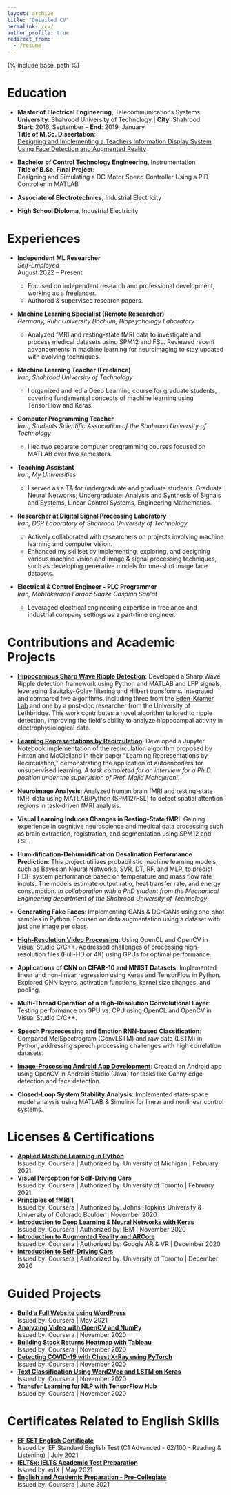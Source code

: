 ```yaml
---
layout: archive
title: "Detailed CV"
permalink: /cv/
author_profile: true
redirect_from:
  - /resume
---
```


{% include base_path %}

# Education

* **Master of Electrical Engineering**, Telecommunications Systems  
  **University**: Shahrood University of Technology | **City**: Shahrood  
  **Start**: 2016, September – **End**: 2019, January  
  **Title of M.Sc. Dissertation**:  
  [Designing and Implementing a Teachers Information Display System Using Face Detection and Augmented Reality](https://shahroodut.ac.ir/en/thesis/thesis.php?thid=TK690)

* **Bachelor of Control Technology Engineering**, Instrumentation    
  **Title of B.Sc. Final Project**:    
  Designing and Simulating a DC Motor Speed Controller Using a PID Controller in MATLAB
* **Associate of Electrotechnics**, Industrial Electricity
* **High School Diploma**, Industrial Electricity


# Experiences

* **Independent ML Researcher**  
  *Self-Employed*  
  August 2022 – Present  
  -	Focused on independent research and professional development, working as a freelancer.
  -	Authored & supervised research papers.

* **Machine Learning Specialist (Remote Researcher)**  
  *Germany, Ruhr University Bochum, Biopsychology Laboratory* 
  -	Analyzed fMRI and resting-state fMRI data to investigate and process medical datasets using SPM12 and FSL. Reviewed recent advancements in machine learning for neuroimaging to stay updated with evolving techniques.

* **Machine Learning Teacher (Freelance)**  
  *Iran, Shahrood University of Technology* 
  -	I organized and led a Deep Learning course for graduate students, covering fundamental concepts of machine learning using TensorFlow and Keras.

* **Computer Programming Teacher**  
  *Iran, Students Scientific Association of the Shahrood University of Technology* 
  -	I led two separate computer programming courses focused on MATLAB over two semesters.

* **Teaching Assistant**  
  *Iran, My Universities* 
  -	I served as a TA for undergraduate and graduate students. Graduate: Neural Networks; Undergraduate:  Analysis and Synthesis of Signals and Systems, Linear Control Systems, Engineering Mathematics.

* **Researcher at Digital Signal Processing Laboratory**  
  *Iran, DSP Laboratory of Shahrood University of Technology* 
  -	Actively collaborated with researchers on projects involving machine learning and computer vision.
  -	Enhanced my skillset by implementing, exploring, and designing various machine vision and image & signal processing techniques, such as developing generative models for one-shot image face datasets.

* **Electrical & Control Engineer - PLC Programmer**  
  *Iran, Mobtakeraan Faraaz Saaze Caspian San'at* 
  -	Leveraged electrical engineering expertise in freelance and industrial company settings as a part-time engineer.


# Contributions and Academic Projects

* **[Hippocampus Sharp Wave Ripple Detection](https://colab.research.google.com/drive/1eaP046Sz_EGbKcjHsWPC7Bk4N6wdZNDv)**: Developed a Sharp Wave Ripple detection framework using Python and MATLAB and LFP signals, leveraging Savitzky-Golay filtering and Hilbert transforms. Integrated and compared five algorithms, including three from the [Eden-Kramer Lab](https://github.com/Eden-Kramer-Lab) and one by a post-doc researcher from the University of Lethbridge. This work contributes a novel algorithm tailored to ripple detection, improving the field's ability to analyze hippocampal activity in electrophysiological data.

* **[Learning Representations by Recirculation](https://github.com/amingolnari/Learning-Representations-by-Recirculation)**: Developed a Jupyter Notebook implementation of the recirculation algorithm proposed by Hinton and McClelland in their paper "Learning Representations by Recirculation," demonstrating the application of autoencoders for unsupervised learning. *A task completed for an interview for a Ph.D. position under the supervision of Prof. Majid Mohajerani*.

* **Neuroimage Analysis**: Analyzed human brain fMRI and resting-state fMRI data using MATLAB/Python (SPM12/FSL) to detect spatial attention regions in task-driven fMRI analysis.

* **Visual Learning Induces Changes in Resting-State fMRI**: Gaining experience in cognitive neuroscience and medical data processing such as brain extraction, registration, and segmentation using SPM12 and FSL. 

* **Humidification-Dehumidification Desalination Performance Prediction**: This project utilizes probabilistic machine learning models, such as Bayesian Neural Networks, SVR, DT, RF, and MLP, to predict HDH system performance based on temperature and mass flow rate inputs. The models estimate output ratio, heat transfer rate, and energy consumption. *In collaboration with a PhD student from the Mechanical Engineering department of the Shahrood University of Technology*.

* **Generating Fake Faces**: Implementing GANs & DC-GANs using one-shot samples in Python. Focused on data augmentation using a dataset with just one image per class.

* **[High-Resolution Video Processing](https://github.com/amingolnari/OpenCL-Video-Processing)**: Using OpenCL and OpenCV in Visual Studio C/C++. Addressed challenges of processing high-resolution files (Full-HD or 4K) using GPUs for optimal performance.

* **Applications of CNN on CIFAR-10 and MNIST Datasets**: Implemented linear and non-linear regression using Keras and TensorFlow in Python. Explored CNN layers, activation functions, kernel size changes, and pooling.

* **Multi-Thread Operation of a High-Resolution Convolutional Layer**: Testing performance on GPU vs. CPU using OpenCL and OpenCV in Visual Studio C/C++.

* **Speech Preprocessing and Emotion RNN-based Classification**: Compared MelSpectrogram (ConvLSTM) and raw data (LSTM) in Python, addressing speech processing challenges with high correlation datasets.

* **[Image-Processing Android App Development](https://github.com/amingolnari/Android-OpenCV)**: Created an Android app using OpenCV in Android Studio (Java) for tasks like Canny edge detection and face detection.

* **Closed-Loop System Stability Analysis**: Implemented state-space model analysis using MATLAB & Simulink for linear and nonlinear control systems.


# Licenses & Certifications

* **[Applied Machine Learning in Python](https://www.coursera.org/account/accomplishments/verify/NJDWHSEX2VWG)**  
  Issued by: Coursera | Authorized by: University of Michigan | February 2021
* **[Visual Perception for Self-Driving Cars](https://www.coursera.org/account/accomplishments/verify/6AQ7XCKGYFR5)**  
  Issued by: Coursera | Authorized by: University of Toronto | February 2021
* **[Principles of fMRI 1](https://www.coursera.org/account/accomplishments/verify/YDGEWC4P5HHA)**  
  Issued by: Coursera | Authorized by: Johns Hopkins University & University of Colorado Boulder | November 2020
* **[Introduction to Deep Learning & Neural Networks with Keras](https://www.coursera.org/account/accomplishments/verify/QTZ3AVN6M3YG)**  
  Issued by: Coursera | Authorized by: IBM | November 2020
* **[Introduction to Augmented Reality and ARCore](https://www.coursera.org/account/accomplishments/verify/ETVSVNBJUBQW)**  
  Issued by: Coursera | Authorized by: Google AR & VR | December 2020
* **[Introduction to Self-Driving Cars](https://www.coursera.org/account/accomplishments/verify/6AQ7XCKGYFR5)**  
  Issued by: Coursera | Authorized by: University of Toronto | December 2020

# Guided Projects

* **[Build a Full Website using WordPress](https://www.coursera.org/account/accomplishments/verify/SV3V33CQR6KQ)**  
  Issued by: Coursera | May 2021
* **[Analyzing Video with OpenCV and NumPy](https://www.coursera.org/account/accomplishments/verify/8MPPUJQLWADY)**  
  Issued by: Coursera | November 2020
* **[Building Stock Returns Heatmap with Tableau](https://www.coursera.org/account/accomplishments/verify/7AZZVL6G48Z6)**  
  Issued by: Coursera | November 2020
* **[Detecting COVID-19 with Chest X-Ray using PyTorch](https://www.coursera.org/account/accomplishments/verify/3K5QNESQDV6X)**  
  Issued by: Coursera | November 2020
* **[Text Classification Using Word2Vec and LSTM on Keras](https://www.coursera.org/account/accomplishments/verify/X4X9EC5DVMUA)**  
  Issued by: Coursera | November 2020
* **[Transfer Learning for NLP with TensorFlow Hub](https://www.coursera.org/account/accomplishments/verify/PR2R453PK22U)**  
  Issued by: Coursera | November 2020

# Certificates Related to English Skills

* **[EF SET English Certificate](https://www.efset.org/cert/UjRXy6)**  
  Issued by: EF Standard English Test (C1 Advanced - 62/100 - Reading & Listening) | July 2021
* **[IELTSx: IELTS Academic Test Preparation](https://courses.edx.org/certificates/c7f8c60484ad4010a9d804be0763dc25)**  
  Issued by: edX | May 2021
* **[English and Academic Preparation - Pre-Collegiate](https://www.coursera.org/account/accomplishments/verify/Y7APJSWQMXY4)**  
  Issued by: Coursera | June 2021
